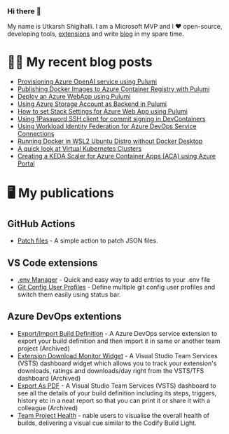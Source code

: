 ### Hi there 👋

My name is Utkarsh Shigihalli. I am a Microsoft MVP and I ❤️ open-source, developing tools, [extensions](https://marketplace.visualstudio.com/publishers/onlyutkarsh) and  write [blog](https://www.visualstudiogeeks.com) in my spare time.

<!--
**onlyutkarsh/onlyutkarsh** is a ✨ _special_ ✨ repository because its `README.md` (this file) appears on your GitHub profile.

Here are some ideas to get you started:

- 🔭 I’m currently working on ...
- 🌱 I’m currently learning ...
- 👯 I’m looking to collaborate on ...
- 🤔 I’m looking for help with ...
- 💬 Ask me about ...
- 📫 How to reach me: ...
- 😄 Pronouns: ...
- ⚡ Fun fact: ...
-->

# ✍🏽 My recent blog posts
<!-- BLOG-POST-LIST:START -->
- [Provisioning Azure OpenAI service using Pulumi](https://onlyutkarsh.medium.com/provisioning-azure-openai-service-using-pulumi-5d539c5fa862?source=rss-245e2fec4e3b------2)
- [Publishing Docker Images to Azure Container Registry with Pulumi](https://onlyutkarsh.medium.com/publishing-docker-images-to-azure-container-registry-with-pulumi-a1609d0eaaeb?source=rss-245e2fec4e3b------2)
- [Deploy an Azure WebApp using Pulumi](https://blog.devgenius.io/deploy-an-azure-webapp-using-pulumi-d900f8c72af5?source=rss-245e2fec4e3b------2)
- [Using Azure Storage Account as Backend in Pulumi](https://onlyutkarsh.medium.com/using-azure-storage-account-as-backend-in-pulumi-cb65e7c50407?source=rss-245e2fec4e3b------2)
- [How to set Stack Settings for Azure Web App using Pulumi](https://onlyutkarsh.medium.com/how-to-set-stack-settings-for-azure-web-app-using-pulumi-b97156d55b39?source=rss-245e2fec4e3b------2)
- [Using 1Password SSH client for commit signing in DevContainers](https://onlyutkarsh.medium.com/using-1password-ssh-client-for-commit-signing-in-devcontainers-f0cb55effa46?source=rss-245e2fec4e3b------2)
- [Using Workload Identity Federation for Azure DevOps Service Connections](https://onlyutkarsh.medium.com/using-workload-identity-federation-for-azure-devops-service-connections-3aab8a0cf9a3?source=rss-245e2fec4e3b------2)
- [Running Docker in WSL2 Ubuntu Distro without Docker Desktop](https://onlyutkarsh.medium.com/running-docker-in-wsl2-ubuntu-distro-without-docker-desktop-6ec495e8bb4d?source=rss-245e2fec4e3b------2)
- [A quick look at Virtual Kubernetes Clusters](https://onlyutkarsh.medium.com/a-quick-look-at-virtual-kubernetes-clusters-4414ae7e2e65?source=rss-245e2fec4e3b------2)
- [Creating a KEDA Scaler for Azure Container Apps &lpar;ACA&rpar; using Azure Portal](https://onlyutkarsh.medium.com/creating-a-keda-scaler-for-azure-container-apps-aca-using-azure-portal-0228a88e7e9a?source=rss-245e2fec4e3b------2)
<!-- BLOG-POST-LIST:END -->

# 🖥️ My publications

## GitHub Actions
- [Patch files](https://github.com/marketplace/actions/patch-files) - A simple action to patch JSON files.

## VS Code extensions
- [.env Manager](https://marketplace.visualstudio.com/items?itemName=onlyutkarsh.envmanager) - Quick and easy way to add entries to your .env file
- [Git Config User Profiles](https://marketplace.visualstudio.com/items?itemName=onlyutkarsh.git-config-user-profiles) - Define multiple git config user profiles and switch them easily using status bar. 

## Azure DevOps extentions
- [Export/Import Build Definition](https://marketplace.visualstudio.com/items?itemName=onlyutkarsh.ExportImportBuildDefinition) - A Azure DevOps service extension to export your build definition and then import it in same or another team project (Archived)
- [Extension Download Monitor Widget](https://marketplace.visualstudio.com/items?itemName=onlyutkarsh.extensiondownloadmonitor) - A Visual Studio Team Services (VSTS) dashboard widget which allows you to track your extension's downloads, ratings and downloads/day right from the VSTS/TFS dashboard (Archived)
- [Export As PDF](https://marketplace.visualstudio.com/items?itemName=onlyutkarsh.ExportAsPDF) - A Visual Studio Team Services (VSTS) dashboard to see all the details of your build definition including its steps, triggers, history etc in a neat report so that you can print it or share it with a colleague (Archived)
- [Team Project Health](https://marketplace.visualstudio.com/items?itemName=ms-devlabs.TeamProjectHealth) - nable users to visualise the overall health of builds, delivering a visual cue similar to the Codify Build Light.
